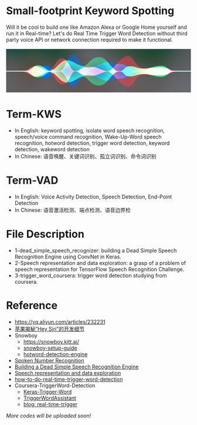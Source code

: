 # Small-footprint Keyword Spotting
Will it be cool to build one like Amazon Alexa or Google Home yourself and run it in Real-time? Let's do Real Time Trigger Word Detection without third party voice API or network connection required to make it functional.<br><br>
![](/hey.png)

# Term-KWS
* In English: keyword spotting, isolate word speech recognition, speech/voice command recognition, Wake-Up-Word speech recognition, hotword detection, trigger word detection, keyword detection, wakeword detection
* In Chinese: 语音唤醒、关键词识别、孤立词识别、命令词识别

# Term-VAD
* In English: Voice Activity Detection, Speech Detection, End-Point Detection
* In Chinese: 语音激活检测、端点检测、语音边界检

# File Description
* 1-dead_simple_speech_recognizer: building a Dead Simple Speech Recognition Engine using ConvNet in Keras.
* 2-Speech representation and data exploration: a grasp of a problem of speech representation for TensorFlow Speech Recognition Challenge.
* 3-trigger_word_coursera: trigger word detection studying from coursera.


# Reference
* https://yq.aliyun.com/articles/232231
* [苹果揭秘“Hey Siri”的开发细节](https://www.leiphone.com/news/201710/IO3uxgYZyHt0AcPI.html)
* Snowboy
  * https://snowboy.kitt.ai/
  * [snowboy-setup-guide](http://blog.csdn.net/b735098742/article/details/78445981)
  * [hotword-detection-engine](https://www.wandianshenme.com/play/smart-speaker-hotword-detection-engine-snowboy-setup-guide/)
* [Spoken Number Recognition](https://github.com/RichardLiuLiu/Spoken_Number_Recognition)
* [Building a Dead Simple Speech Recognition Engine](https://blog.manash.me/building-a-dead-simple-word-recognition-engine-using-convnet-in-keras-25e72c19c12b)
* [Speech representation and data exploration](https://www.kaggle.com/davids1992/speech-representation-and-data-exploration)
* [how-to-do-real-time-trigger-word-detection](https://hackernoon.com/how-to-do-real-time-trigger-word-detection-with-keras-b8a56ab106b7)
* Coursera-TriggerWord-Detection
  * [Keras-Trigger-Word](https://github.com/Tony607/Keras-Trigger-Word)
  * [TriggerWordAssistant](https://github.com/susantabiswas/TriggerWordAssistant)
  * [blog: real-time-trigger](https://www.dlology.com/blog/how-to-do-real-time-trigger-word-detection-with-keras/)


*More codes will be uploaded soon!*
